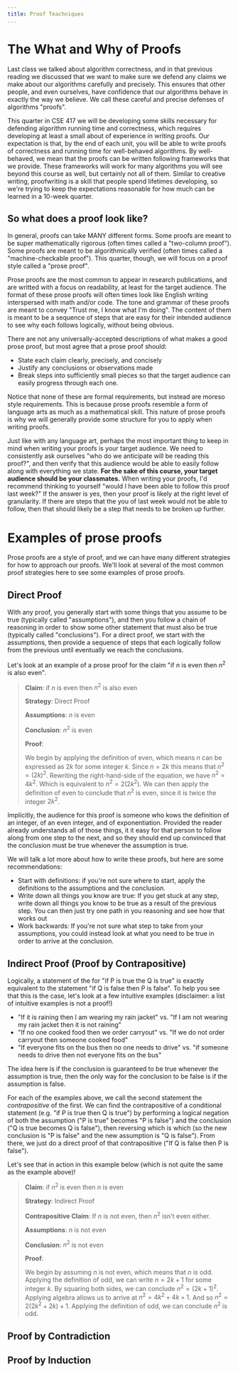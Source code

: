 ```yaml
---
title: Proof Teachniques
...
```


# The What and Why of Proofs

Last class we talked about algorithm correctness, and in that previous reading we discussed that we want to make sure we defend any claims we make about our algorithms carefully and precisely. This ensures that other people, and even ourselves, have confidence that our algorithms behave in exactly the way we believe. We call these careful and precise defenses of algorithms "proofs". 

This quarter in CSE 417 we will be developing some skills necessary for defending algorithm running time and correctness, which requires developing at least a small about of experience in writing proofs. Our expectation is that, by the end of each unit, you will be able to write proofs of correctness and running time for well-behaved algorithms. By well-behaved, we mean that the proofs can be written following frameworks that we provide. These frameworks will work for many algorithms you will see beyond this course as well, but certainly not all of them. Similar to creative writing, proofwriting is a skill that people spend lifetimes developing, so we're trying to keep the expectations reasonable for how much can be learned in a 10-week quarter.

## So what does a proof look like?

In general, proofs can take MANY different forms. Some proofs are meant to be super mathematically rigorous (often times called a "two-column proof"). Some proofs are meant to be algorithmically verified (often times called a "machine-checkable proof"). This quarter, though, we will focus on a proof style called a "prose proof". 

Prose proofs are the most common to appear in research publications, and are writted with a focus on readability, at least for the target audience. The format of these prose proofs will often times look like English writing interspersed with math and/or code. The tone and grammar of these proofs are meant to convey "Trust me, I know what I'm doing". The content of them is meant to be a sequence of steps that are easy for their intended audience to see why each follows logically, without being obvious. 

There are not any universally-accepted descriptions of what makes a good prose proof, but most agree that a prose proof should:

- State each claim clearly, precisely, and concisely
- Justify any conclusions or observations made
- Break steps into sufficiently small pieces so that the target audience can easily progress through each one.

Notice that none of these are formal requirements, but instead are moreso style requirements. This is because prose proofs resemble a form of language arts as much as a mathematical skill. This nature of prose proofs is why we will generally provide some structure for you to apply when writing proofs.

Just like with any language art, perhaps the most important thing to keep in mind when writing your proofs is your target audience. We need to consistently ask ourselves "who do we anticipate will be reading this proof?", and then verify that this audience would be able to easily follow along with everything we state. **For the sake of this course, your target audience should be your classmates.** When writing your proofs, I'd recommend thinking to yourself "would I have been able to follow this proof last week?" If the answer is yes, then your proof is likely at the right level of granularity. If there are steps that the you of last week would not be able to follow, then that should likely be a step that needs to be broken up further.

# Examples of prose proofs

Prose proofs are a style of proof, and we can have many different strategies for how to approach our proofs. We'll look at several of the most common proof strategies here to see some examples of prose proofs.

## Direct Proof

With any proof, you generally start with some things that you assume to be true (typically called "assumptions"), and then you follow a chain of reasoning in order to show some other statement that must also be true (typically called "conclusions"). For a direct proof, we start with the assumptions, then provide a sequence of steps that each logically follow from the previous until eventually we reach the conclusions.

Let's look at an example of a prose proof for the claim "if $n$ is even then $n^2$ is also even".

> **Claim**: if $n$ is even then $n^2$ is also even
>
> **Strategy**: Direct Proof
>
> **Assumptions**: $n$ is even
>
> **Conclusion**: $n^2$ is even
> 
> **Proof**:
>
> We begin by applying the definition of even, which means $n$ can be expressed as $2k$ for some integer $k$. Since $n=2k$ this means that $n^2 = (2k)^2$. Rewriting the right-hand-side of the equation, we have $n^2 = 4k^2$. Which is equivalent to $n^2 = 2(2k^2)$. We can then apply the definition of even to conclude that $n^2$ is even, since it is twice the integer $2k^2$.

Implicitly, the audience for this proof is someone who kows the definition of an integer, of an even integer, and of exponentiation. Provided the reader already understands all of those things, it it easy for that person to follow along from one step to the next, and so they should end up convinced that the conclusion must be true whenever the assumption is true.

We will talk a lot more about how to write these proofs, but here are some recommendations:

- Start with definitions: if you're not sure where to start, apply the definitions to the assumptions and the conclusion.
- Write down all things you know are true: If you get stuck at any step, write down all things you know to be true as a result of the previous step. You can then just try one path in you reasoning and see how that works out
- Work backwards: If you're not sure what step to take from your assumptions, you could instead look at what you need to be true in order to arrive at the conclusion. 


## Indirect Proof (Proof by Contrapositive)

Logically, a statement of the for "if P is true the Q is true" is exactly equivalent to the statement "if Q is false then P is false". To help you see that this is the case, let's look at a few intuitive examples (disclaimer: a list of intuitive examples is not a proof!)

- "If it is raining then I am wearing my rain jacket" vs. "If I am not wearing my rain jacket then it is not raining"
-  "If no one cooked food then we order carryout" vs. "If we do not order carryout then someone cooked food"
- "If everyone fits on the bus then no one needs to drive" vs. "if someone needs to drive then not everyone fits on the bus"

The idea here is if the conclusion is guaranteed to be true whenever the assumption is true, then the only way for the conclusion to be false is if the assumption is false.

For each of the examples above, we call the second statement the *contrapositive* of the first. We can find the contrapositive of a conditional statement (e.g. "if P is true then Q is true") by performing a logical negation of both the assumption ("P is true" becomes "P is false") and the conclusion ("Q is true becomes Q is false"), then reversing which is which (so the new conclusion is "P is false" and the new assumption is "Q is false"). From there, we just do a direct proof of that contrapositive ("If Q is false then P is false").

Let's see that in action in this example below (which is not quite the same as the example above)!

> **Claim**: if $n^2$ is even then $n$ is even
>
> **Strategy**: Indirect Proof
>
> **Contrapositive Claim**: If $n$ is not even, then $n^2$ isn't even either.
>
> **Assumptions**: $n$ is not even
>
> **Conclusion**: $n^2$ is not even
>
> **Proof**:
> 
> We begin by assuming $n$ is not even, which means that $n$ is odd. Applying the definition of odd, we can write $n=2k+1$ for some integer $k$. By squaring both sides, we can conclude $n^2 = (2k+1)^2$. Applying algebra allows us to arrive at $n^2 = 4k^2+4k+1$. And so $n^2 = 2(2k^2+2k)+1$. Applying the definition of odd, we can conclude $n^2$ is odd. 

## Proof by Contradiction

## Proof by Induction
